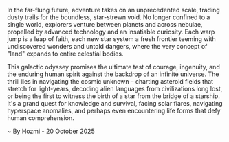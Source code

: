 
In the far-flung future, adventure takes on an unprecedented scale, trading dusty trails for the boundless, star-strewn void. No longer confined to a single world, explorers venture between planets and across nebulae, propelled by advanced technology and an insatiable curiosity. Each warp jump is a leap of faith, each new star system a fresh frontier teeming with undiscovered wonders and untold dangers, where the very concept of "land" expands to entire celestial bodies.

This galactic odyssey promises the ultimate test of courage, ingenuity, and the enduring human spirit against the backdrop of an infinite universe. The thrill lies in navigating the cosmic unknown – charting asteroid fields that stretch for light-years, decoding alien languages from civilizations long lost, or being the first to witness the birth of a star from the bridge of a starship. It's a grand quest for knowledge and survival, facing solar flares, navigating hyperspace anomalies, and perhaps even encountering life forms that defy human comprehension.

~ By Hozmi - 20 October 2025
